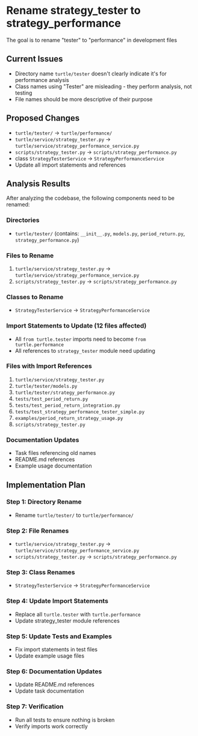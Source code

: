 # Rename strategy_tester to strategy_performance
The goal is to rename "tester" to "performance" in development files

## Current Issues
- Directory name `turtle/tester` doesn't clearly indicate it's for performance analysis
- Class names using "Tester" are misleading - they perform analysis, not testing
- File names should be more descriptive of their purpose

## Proposed Changes
  - `turtle/tester/` → `turtle/performance/`
  - `turtle/service/strategy_tester.py` → `turtle/service/strategy_performance_service.py`
  - `scripts/strategy_tester.py` → `scripts/strategy_performance.py`
  - class `StrategyTesterService` → `StrategyPerformanceService`
  - Update all import statements and references

## Analysis Results
After analyzing the codebase, the following components need to be renamed:

### Directories
- `turtle/tester/` (contains: `__init__.py`, `models.py`, `period_return.py`, `strategy_performance.py`)

### Files to Rename
1. `turtle/service/strategy_tester.py` → `turtle/service/strategy_performance_service.py`
2. `scripts/strategy_tester.py` → `scripts/strategy_performance.py`

### Classes to Rename
- `StrategyTesterService` → `StrategyPerformanceService`

### Import Statements to Update (12 files affected)
- All `from turtle.tester` imports need to become `from turtle.performance`
- All references to `strategy_tester` module need updating

### Files with Import References
1. `turtle/service/strategy_tester.py`
2. `turtle/tester/models.py` 
3. `turtle/tester/strategy_performance.py`
4. `tests/test_period_return.py`
5. `tests/test_period_return_integration.py`
6. `tests/test_strategy_performance_tester_simple.py`
7. `examples/period_return_strategy_usage.py`
8. `scripts/strategy_tester.py`

### Documentation Updates
- Task files referencing old names
- README.md references
- Example usage documentation

## Implementation Plan

### Step 1: Directory Rename
- Rename `turtle/tester/` to `turtle/performance/`

### Step 2: File Renames  
- `turtle/service/strategy_tester.py` → `turtle/service/strategy_performance_service.py`
- `scripts/strategy_tester.py` → `scripts/strategy_performance.py`

### Step 3: Class Renames
- `StrategyTesterService` → `StrategyPerformanceService`

### Step 4: Update Import Statements
- Replace all `turtle.tester` with `turtle.performance`
- Update strategy_tester module references

### Step 5: Update Tests and Examples  
- Fix import statements in test files
- Update example usage files

### Step 6: Documentation Updates
- Update README.md references
- Update task documentation

### Step 7: Verification
- Run all tests to ensure nothing is broken
- Verify imports work correctly

